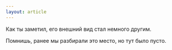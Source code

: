 ```yaml
---
layout: article
---
```

Как ты заметил, его внешний вид стал немного другим.

Помнишь, ранее мы разбирали это место, но тут было пусто.
